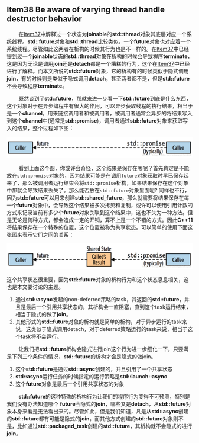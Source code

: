 ## Item38 Be aware of varying thread handle destructor behavior

&emsp; &emsp;在[Item37](http://blog.csdn.net/zhangyifei216/article/details/70187289)中解释过一个状态为**joinable**的**std::thread**对象其底层对应一个系统线程。**std::future**对象和**std::thread**比较类似，一个**future**对象也对应着一个系统线程。尽管如此这两者在析构的时候其行为也是不一样的。在[Item37](http://blog.csdn.net/zhangyifei216/article/details/70187289)中已经提到过一个**joinable**状态的**std::thread**对象在析构的时候会导致程序**terminate**，这是因为无论是调用**join**还是**detach**都是一个糟糕的行为，这个在[Item37](http://blog.csdn.net/zhangyifei216/article/details/70187289)中已经进行了解释。而本文所说的**std::future**对象，它的析构有的时候类似于隐式调用**join**，有的时候则是类似于隐式调用**detach**，甚至两者都不是，但是**std::future**不会导致程序**terminate**。

&emsp; &emsp;既然谈到了**std::future**，那就来进一步看一下**std::future**到底是什么东西，这个对象对于在异步编程中有很大的作用，可以异步获取线程的执行结果，相当于是一个**channel**，用来链接调用者和被调用者，被调用者通常会异步的将结果写入到这个**channel**中(通常是**std::promise**)，调用者通过**std::future**对象来获取写入的结果，整个过程如下图：

![这里写图片描述](img/promise1.png)

&emsp; &emsp;看到上面这个图，你或许会奇怪，这个结果是保存在哪呢？首先肯定是不能放在`std::promise`对象的，因为结果可能是在调用`future`对象获取时早已保存起来了，那么被调用者运行结束会将`std::promise`析构，如果结果保存在这个对象中那就会导致结果丢失了。那么能否放在`std::future`对象里面呢? 同样也不行，因为**std::future**可以用来创建**std::shared_future**，那么就需要将结果保存在每一个**future**对象中，会导致这个结果被多次拷贝和复制，或许可以使用引用计数的方式来记录当前有多少个**future**对象关联到这个结果中，这也不失为一种方法。但是无论是何种方式，都会造成一定的开销，算不上是一个不错的方式。因此**C++11**将结果保存在一个特殊的位置，这个位置被称为共享状态。可以简单的使用下面这张图来表示它们之间的关系：

![这里写图片描述](img/promise2.png)

​这个共享状态很重要，因为**std::future**对象的析构行为和这个状态息息相关，这也是本文要讨论的主题。

1. 通过**std::async**发起的non-deferred策略的task，其返回的**std::future**，并且是最后一个引用共享状态的，其析构会一直阻塞，直到这个task运行结束，相当于隐式的做了**join**。
2. 其他形式的**std::future**对象的析构就是简单的析构，对于异步运行的task来说，这类似于隐式调用detach，对于deferred策略运行的task来说，相当于这个task将不会运行。

&emsp; &emsp;让我们把**std::future**析构会隐式进行join这个行为进一步细化一下，只要满足下列三个条件的情况，**std::future**的析构才会是隐式的做join。

1. 这个**std::future**是通过**std::async**创建的，并且引用了一个共享状态
2. **std::async**运行任务的时候指定的运行策略是**std::launch::async**
3. 这个**future**对象是最后一个引用共享状态的对象

​&emsp; &emsp;**std::future**的这种特殊的析构行为让我们的程序行为变得不可预测，特别是我们没有办法知道哪个 **future**会隐式的**join**，哪些又是**detach**，从**std::future**对象本身来看是无法看出来的。尽管如此，但是我们知道，凡是从**std::async**创建的**std::future**都有可能是隐式的**join**，而其他方式创建的**std::future**对象则不是，比如通过**std::packaged_task**创建的**std::future**，其析构就不会隐式的进行**join**。